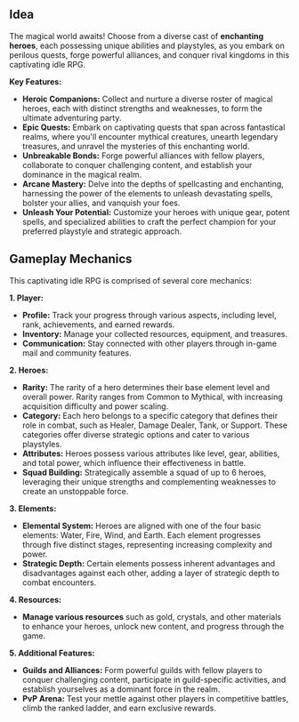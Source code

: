 ## Idea

The magical world awaits! Choose from a diverse cast of **enchanting heroes**, each possessing unique abilities and playstyles, as you embark on perilous quests, forge powerful alliances, and conquer rival kingdoms in this captivating idle RPG.

**Key Features:**

* **Heroic Companions:** Collect and nurture a diverse roster of magical heroes, each with distinct strengths and weaknesses, to form the ultimate adventuring party.
* **Epic Quests:** Embark on captivating quests that span across fantastical realms, where you'll encounter mythical creatures, unearth legendary treasures, and unravel the mysteries of this enchanting world.
* **Unbreakable Bonds:** Forge powerful alliances with fellow players, collaborate to conquer challenging content, and establish your dominance in the magical realm.
* **Arcane Mastery:** Delve into the depths of spellcasting and enchanting, harnessing the power of the elements to unleash devastating spells, bolster your allies, and vanquish your foes.
* **Unleash Your Potential:** Customize your heroes with unique gear, potent spells, and specialized abilities to craft the perfect champion for your preferred playstyle and strategic approach.

## Gameplay Mechanics

This captivating idle RPG is comprised of several core mechanics:

**1. Player:**

* **Profile:** Track your progress through various aspects, including level, rank, achievements, and earned rewards.
* **Inventory:** Manage your collected resources, equipment, and treasures.
* **Communication:** Stay connected with other players through in-game mail and community features.

**2. Heroes:**

* **Rarity:** The rarity of a hero determines their base element level and overall power. Rarity ranges from Common to Mythical, with increasing acquisition difficulty and power scaling.
* **Category:** Each hero belongs to a specific category that defines their role in combat, such as Healer, Damage Dealer, Tank, or Support. These categories offer diverse strategic options and cater to various playstyles.
* **Attributes:** Heroes possess various attributes like level, gear, abilities, and total power, which influence their effectiveness in battle.
* **Squad Building:** Strategically assemble a squad of up to 6 heroes, leveraging their unique strengths and complementing weaknesses to create an unstoppable force.

**3. Elements:**

* **Elemental System:** Heroes are aligned with one of the four basic elements: Water, Fire, Wind, and Earth. Each element progresses through five distinct stages, representing increasing complexity and power.
* **Strategic Depth:** Certain elements possess inherent advantages and disadvantages against each other, adding a layer of strategic depth to combat encounters.

**4. Resources:**

* **Manage various resources** such as gold, crystals, and other materials to enhance your heroes, unlock new content, and progress through the game.

**5. Additional Features:**

* **Guilds and Alliances:** Form powerful guilds with fellow players to conquer challenging content, participate in guild-specific activities, and establish yourselves as a dominant force in the realm.
* **PvP Arena:** Test your mettle against other players in competitive battles, climb the ranked ladder, and earn exclusive rewards.
